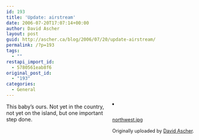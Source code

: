 ```yaml
---
id: 193
title: 'Update: airstream'
date: 2006-07-20T17:07:14+00:00
author: David Ascher
layout: post
guid: http://ascher.ca/blog/2006/07/20/update-airstream/
permalink: /?p=193
tags:
  - ""
restapi_import_id:
  - 5780561eab8f6
original_post_id:
  - "193"
categories:
  - General
---
```

<div style="float:right;margin-left:10px;margin-bottom:10px;">
  <a href="http://www.flickr.com/photos/davidascher/184503078/" title="photo sharing"><img src="http://static.flickr.com/69/184503078_b253cf6e86_m.jpg" alt="" style="border:solid 2px #000000;" /></a><br /> <br /> <span style="font-size:.9em;margin-top:0;"><br /> <a href="http://www.flickr.com/photos/davidascher/184503078/">northwest.jpg</a><br /> <br /> Originally uploaded by <a href="http://www.flickr.com/people/davidascher/">David Ascher</a>.<br /> </span>
</div>

This baby&#8217;s ours. Not yet in the country, not yet on the island, but one important step done.